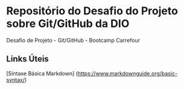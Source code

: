 # Repositório do Desafio do Projeto sobre Git/GitHub da DIO
Desafio de Projeto - Git/GitHub - Bootcamp Carrefour

## Links Úteis
[Síntaxe Básica Markdown] (https://www.markdownguide.org/basic-syntax/)
